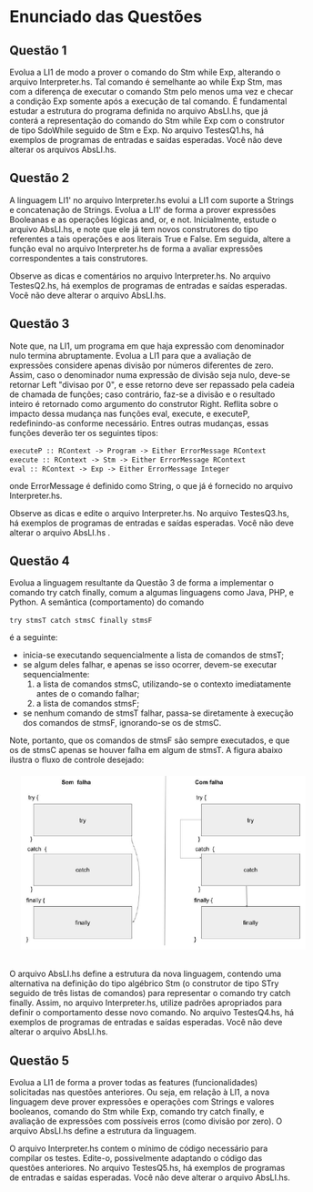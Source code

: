 # Enunciado das Questões

## Questão 1

Evolua a LI1 de modo a prover o comando do Stm while Exp, alterando o arquivo Interpreter.hs. Tal comando é semelhante ao while Exp Stm, mas com a diferença de executar o comando Stm pelo menos uma vez e checar a condição Exp somente após a execução de tal comando. É fundamental estudar a estrutura do programa definida no arquivo AbsLI.hs, que já conterá a representação do comando do Stm while Exp com o construtor de tipo SdoWhile seguido de Stm e Exp. No arquivo TestesQ1.hs, há exemplos de programas de entradas e saídas esperadas. Você não deve alterar os arquivos AbsLI.hs.

## Questão 2
A linguagem LI1' no arquivo Interpreter.hs evolui a LI1 com suporte a Strings e concatenação de Strings. Evolua a LI1' de forma a prover expressões Booleanas e as operações lógicas and, or, e not. Inicialmente, estude o arquivo AbsLI.hs, e note que ele já tem novos construtores do tipo referentes a tais operações e aos literais True e False. Em seguida, altere a função eval no arquivo Interpreter.hs de forma a avaliar expressões correspondentes a tais construtores.

Observe as dicas e comentários no arquivo Interpreter.hs. No arquivo TestesQ2.hs, há exemplos de programas de entradas e saídas esperadas. Você não deve alterar o arquivo AbsLI.hs.

## Questão 3
Note que, na LI1, um programa em que haja expressão com denominador nulo termina abruptamente. Evolua a LI1 para que a avaliação de expressões considere apenas divisão por números diferentes de zero. Assim, caso o denominador numa expressão de divisão seja nulo, deve-se retornar Left "divisao por 0", e esse retorno deve ser repassado pela cadeia de chamada de funções; caso contrário, faz-se a divisão e o resultado inteiro é retornado como argumento do construtor Right. Reflita sobre o impacto dessa mudança nas funções eval, execute, e executeP, redefinindo-as conforme necessário. Entres outras mudanças, essas funções deverão ter os seguintes tipos:

```
executeP :: RContext -> Program -> Either ErrorMessage RContext
execute :: RContext -> Stm -> Either ErrorMessage RContext
eval :: RContext -> Exp -> Either ErrorMessage Integer
```

onde ErrorMessage é definido como String, o que já é fornecido no arquivo Interpreter.hs.

Observe as dicas e edite o arquivo Interpreter.hs. No arquivo TestesQ3.hs, há exemplos de programas de entradas e saídas esperadas. Você não deve alterar o arquivo AbsLI.hs .

## Questão 4
Evolua a linguagem resultante da Questão 3 de forma a implementar o comando try catch finally, comum a algumas linguagens como Java, PHP, e Python. A semântica (comportamento) do comando 

`try stmsT catch stmsC finally stmsF` 

é a seguinte:

- inicia-se executando sequencialmente a lista de comandos de stmsT;
- se algum deles falhar, e apenas se isso ocorrer, devem-se executar sequencialmente:
    1. a lista de comandos stmsC, utilizando-se o contexto imediatamente antes de o comando falhar;
    2. a lista de comandos stmsF;
- se nenhum comando de stmsT falhar, passa-se diretamente à execução dos comandos de stmsF, ignorando-se os de stmsC.

Note, portanto, que os comandos de stmsF são sempre executados, e que os de stmsC apenas se houver falha em algum de stmsT. A figura abaixo ilustra o fluxo de controle desejado:
<img align='center' src="imgq4.png" width="500" style="padding:20px">

O arquivo AbsLI.hs define a estrutura da nova linguagem, contendo uma alternativa na definição do tipo algébrico Stm (o construtor de tipo STry seguido de três listas de comandos) para representar o comando try catch finally. Assim, no arquivo Interpreter.hs, utilize padrões apropriados para definir o comportamento desse novo comando. No arquivo TestesQ4.hs, há exemplos de programas de entradas e saídas esperadas. Você não deve alterar o arquivo AbsLI.hs.

## Questão 5
Evolua a LI1 de forma a prover todas as features (funcionalidades) solicitadas nas questões anteriores. Ou seja, em relação à LI1, a nova linguagem deve prover expressões e operações com Strings e valores booleanos, comando do Stm while Exp, comando try catch finally, e avaliação de expressões com possíveis erros (como divisão por zero). O arquivo AbsLI.hs define a estrutura da linguagem.

O arquivo Interpreter.hs  contem o mínimo de código necessário para compilar os testes. Edite-o, possivelmente adaptando o código das questões anteriores. No arquivo TestesQ5.hs, há exemplos de programas de entradas e saídas esperadas. Você não deve alterar o arquivo AbsLI.hs.